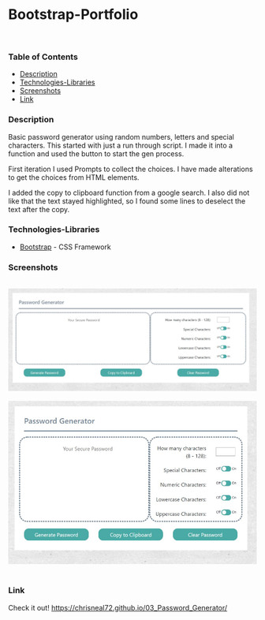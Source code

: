 # Bootstrap-Portfolio
​
### Table of Contents
- [Description](#Description)
- [Technologies-Libraries](#Technologies-Libraries)
- [Screenshots](#Screenshots)
- [Link](#Link)
​
### Description
Basic password generator using random numbers, letters and special characters. This started with just a run through script. I made it into a function and used the button to start the gen process.

First iteration I used Prompts to collect the choices. I have made alterations to get the choices from HTML elements.

I added the copy to clipboard function from a google search. I also did not like that the text stayed highlighted, so I found some lines to deselect the text after the copy.
​
### Technologies-Libraries
- [Bootstrap](https://getbootstrap.com/) - CSS Framework
​
### Screenshots
​
![Image](assets/images/full.jpg)
​
![Image](assets/images/small.jpg)
​
### Link
Check it out! 
https://chrisneal72.github.io/03_Password_Generator/